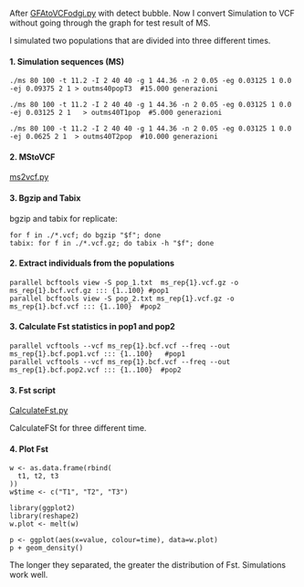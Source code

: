 After [GFAtoVCFodgi.py](/tesiFlavia/GFAtoVCFodgi.py) with detect bubble.
Now I convert Simulation to VCF without going through the graph for test result of MS.

I simulated two populations that are divided into three different times.


#### 1. Simulation sequences (MS) 

```
./ms 80 100 -t 11.2 -I 2 40 40 -g 1 44.36 -n 2 0.05 -eg 0.03125 1 0.0 -ej 0.09375 2 1 > outms40popT3  #15.000 generazioni 
```
```
./ms 80 100 -t 11.2 -I 2 40 40 -g 1 44.36 -n 2 0.05 -eg 0.03125 1 0.0 -ej 0.03125 2 1   > outms40T1pop  #5.000 generazioni
```
```
./ms 80 100 -t 11.2 -I 2 40 40 -g 1 44.36 -n 2 0.05 -eg 0.03125 1 0.0 -ej 0.0625 2 1  > outms40T2pop  #10.000 generazioni
```

#### 2. MStoVCF

[ms2vcf.py](/tesiFlavia/ms2vcf.py)  
 
#### 3. Bgzip and Tabix

bgzip and tabix for replicate: 

```
for f in ./*.vcf; do bgzip "$f"; done   
tabix: for f in ./*.vcf.gz; do tabix -h "$f"; done
```
#### 2. Extract individuals from the populations
```
parallel bcftools view -S pop_1.txt  ms_rep{1}.vcf.gz -o ms_rep{1}.bcf.vcf.gz ::: {1..100} #pop1
parallel bcftools view -S pop_2.txt ms_rep{1}.vcf.gz -o ms_rep{1}.bcf.vcf ::: {1..100}  #pop2 
```
#### 3. Calculate Fst statistics in pop1 and pop2
```
parallel vcftools --vcf ms_rep{1}.bcf.vcf --freq --out ms_rep{1}.bcf.pop1.vcf ::: {1..100}   #pop1
parallel vcftools --vcf ms_rep{1}.bcf.vcf --freq --out ms_rep{1}.bcf.pop2.vcf ::: {1..100}  #pop2
```
#### 3. Fst script
[CalculateFst.py](/tesiFlavia/CalculateFst.py)  

CalculateFSt for three different time.

#### 4. Plot Fst
```
w <- as.data.frame(rbind(
  t1, t2, t3
))
w$time <- c("T1", "T2", "T3")

library(ggplot2)
library(reshape2)
w.plot <- melt(w) 

p <- ggplot(aes(x=value, colour=time), data=w.plot)
p + geom_density()
```
The longer they separated, the greater the distribution of Fst. Simulations work well.




 
